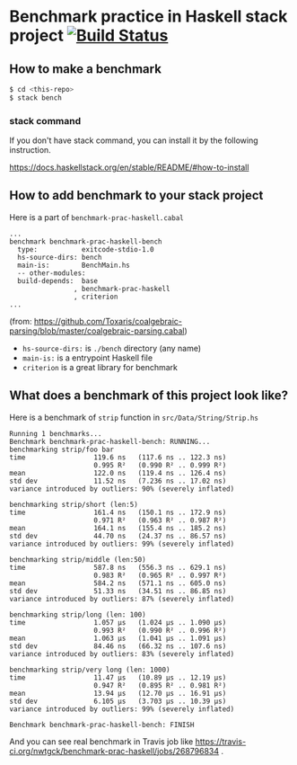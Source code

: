 # Benchmark practice in Haskell stack project [![Build Status](https://travis-ci.org/nwtgck/benchmark-prac-haskell.svg?branch=master)](https://travis-ci.org/nwtgck/benchmark-prac-haskell)

## How to make a benchmark

```sh
$ cd <this-repo>
$ stack bench
```

### stack command

If you don't have stack command, you can install it by the following instruction.

https://docs.haskellstack.org/en/stable/README/#how-to-install

## How to add benchmark to your stack project

Here is a part of `benchmark-prac-haskell.cabal`

```cabal
...
benchmark benchmark-prac-haskell-bench
  type:           exitcode-stdio-1.0
  hs-source-dirs: bench
  main-is:        BenchMain.hs
  -- other-modules:
  build-depends:  base
                , benchmark-prac-haskell
                , criterion
...               
```
(from: https://github.com/Toxaris/coalgebraic-parsing/blob/master/coalgebraic-parsing.cabal)

* `hs-source-dirs:` is  `./bench` directory (any name)
* `main-is:` is a entrypoint Haskell file
* `criterion` is a great library for benchmark

## What does a benchmark of this project look like?

Here is a benchmark of `strip` function in `src/Data/String/Strip.hs`


```
Running 1 benchmarks...
Benchmark benchmark-prac-haskell-bench: RUNNING...
benchmarking strip/foo bar
time                 119.6 ns   (117.6 ns .. 122.3 ns)
                     0.995 R²   (0.990 R² .. 0.999 R²)
mean                 122.0 ns   (119.4 ns .. 126.4 ns)
std dev              11.52 ns   (7.236 ns .. 17.02 ns)
variance introduced by outliers: 90% (severely inflated)
             
benchmarking strip/short (len:5)
time                 161.4 ns   (150.1 ns .. 172.9 ns)
                     0.971 R²   (0.963 R² .. 0.987 R²)
mean                 164.1 ns   (155.4 ns .. 185.2 ns)
std dev              44.70 ns   (24.37 ns .. 86.57 ns)
variance introduced by outliers: 99% (severely inflated)
             
benchmarking strip/middle (len:50)
time                 587.8 ns   (556.3 ns .. 629.1 ns)
                     0.983 R²   (0.965 R² .. 0.997 R²)
mean                 584.2 ns   (571.1 ns .. 605.0 ns)
std dev              51.33 ns   (34.51 ns .. 86.85 ns)
variance introduced by outliers: 87% (severely inflated)
             
benchmarking strip/long (len: 100)
time                 1.057 μs   (1.024 μs .. 1.090 μs)
                     0.993 R²   (0.990 R² .. 0.996 R²)
mean                 1.063 μs   (1.041 μs .. 1.091 μs)
std dev              84.46 ns   (66.32 ns .. 107.6 ns)
variance introduced by outliers: 83% (severely inflated)
             
benchmarking strip/very long (len: 1000)
time                 11.47 μs   (10.89 μs .. 12.19 μs)
                     0.947 R²   (0.895 R² .. 0.981 R²)
mean                 13.94 μs   (12.70 μs .. 16.91 μs)
std dev              6.105 μs   (3.703 μs .. 10.39 μs)
variance introduced by outliers: 99% (severely inflated)
             
Benchmark benchmark-prac-haskell-bench: FINISH

```

And you can see real benchmark in Travis job like https://travis-ci.org/nwtgck/benchmark-prac-haskell/jobs/268796834 .
